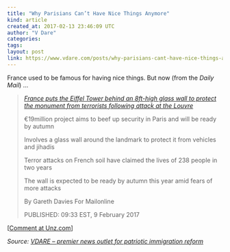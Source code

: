 ```yaml
---
title: "Why Parisians Can’t Have Nice Things Anymore"
kind: article
created_at: 2017-02-13 23:46:09 UTC
author: "V Dare"
categories: 
tags: 
layout: post
link: https://www.vdare.com/posts/why-parisians-cant-have-nice-things-anymore
---
```



<!--
   Why Parisians Can’t Have Nice Things Anymore             # => "I Made a Pretty Gem - Planet.rb"
   https://www.vdare.com/posts/why-parisians-cant-have-nice-things-anymore               # => "http://poteland.com/blog/i-made-a-pretty-gem-planet-dot-rb/"
   2017-02-13 23:46:09 UTC              # => "2012-04-14 05:17:00 UTC"
   &lt;div class=&quot;pf-content&quot;&gt;&lt;p&gt;France used to be famous for having nice things. But now (from the &lt;em&gt;Daily Mail&lt;/em&gt;) …&lt;/p&gt;
&lt;blockquote&gt;&lt;p&gt;&lt;em&gt;&lt;a title=&quot;http://www.dailymail.co.uk/news/article-4208142/France-puts-Eiffel-Tower-terror-proof-8ft-high-wall.html#ixzz4YbFfMs8s%20&quot; href=&quot;http://www.dailymail.co.uk/news/article-4208142/France-puts-Eiffel-Tower-terror-proof-8ft-high-wall.html#ixzz4YbFfMs8s%20&quot;&gt;France puts the Eiffel Tower behind an 8ft-high glass wall to protect the monument from terrorists following attack at the Louvre&lt;/a&gt;&lt;/em&gt;&lt;/p&gt;&lt;div id=&quot;57966237cc52c74a5e1363c4&quot; class=&quot;vdb_player vdb_57966237cc52c74a5e1363c456bcd17ce4b018167fea5539&quot;&gt;    &lt;/div&gt;
&lt;p&gt;€19million project aims to beef up security in Paris and will be ready by autumn&lt;/p&gt;
&lt;p&gt;Involves a glass wall around the landmark to protect it from vehicles and jihadis&lt;/p&gt;
&lt;p&gt;Terror attacks on French soil have claimed the lives of 238 people in two years&lt;/p&gt;
&lt;p&gt;The wall is expected to be ready by autumn this year amid fears of more attacks&lt;/p&gt;
&lt;p&gt;By Gareth Davies For Mailonline&lt;/p&gt;
&lt;p&gt;PUBLISHED: 09:33 EST, 9 February 2017&lt;/p&gt;&lt;/blockquote&gt;
&lt;p&gt;[&lt;a href=&quot;http://www.unz.com/isteve/why-parisians-cant-have-nice-things-anymore/&quot;&gt;Comment at Unz.com&lt;/a&gt;]&lt;/p&gt;
&lt;/div&gt;           # => "I’ve been hurting to write this ever since we had the idea of creating a Planet for Cubox..." (Continued)
   VDARE – premier news outlet for patriotic immigration reform              # => "This is where I tell you stuff"
   vdare-premier-news-outlet-for-patriotic-immigratio              # => "this-is-where-i-tell-you-stuff"
   https://www.vdare.com               # => "http://poteland.com/articles"
           # => "programming planet"
                 # => "go ruby jekyll"
                 # => "http://poteland.com/images/site-logo.png"
   V Dare                 # => "Pablo Astigarraga"
   @vdar                # => "poteland"
   http://twitter.com/@vdar            # => "http://twitter.com/poteland" -->
<div class="pf-content"><p>France used to be famous for having nice things. But now (from the <em>Daily Mail</em>) …</p>
<blockquote><p><em><a title="http://www.dailymail.co.uk/news/article-4208142/France-puts-Eiffel-Tower-terror-proof-8ft-high-wall.html#ixzz4YbFfMs8s%20" href="http://www.dailymail.co.uk/news/article-4208142/France-puts-Eiffel-Tower-terror-proof-8ft-high-wall.html#ixzz4YbFfMs8s%20">France puts the Eiffel Tower behind an 8ft-high glass wall to protect the monument from terrorists following attack at the Louvre</a></em></p><div id="57966237cc52c74a5e1363c4" class="vdb_player vdb_57966237cc52c74a5e1363c456bcd17ce4b018167fea5539">    </div>
<p>€19million project aims to beef up security in Paris and will be ready by autumn</p>
<p>Involves a glass wall around the landmark to protect it from vehicles and jihadis</p>
<p>Terror attacks on French soil have claimed the lives of 238 people in two years</p>
<p>The wall is expected to be ready by autumn this year amid fears of more attacks</p>
<p>By Gareth Davies For Mailonline</p>
<p>PUBLISHED: 09:33 EST, 9 February 2017</p></blockquote>
<p>[<a href="http://www.unz.com/isteve/why-parisians-cant-have-nice-things-anymore/">Comment at Unz.com</a>]</p>
</div><div class="">
    <i>Source: <a href="https://www.vdare.com">VDARE – premier news outlet for patriotic immigration reform</a></i>
</div>
